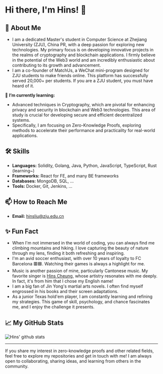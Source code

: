 # Hi there, I'm Hins! 👋

## 🚀 About Me
- I am a dedicated Master's student in Computer Science at Zhejiang University (ZJU), China PR, with a deep passion for exploring new technologies. My primary focus is on developing innovative projects in the realms of cryptography and blockchain applications. I firmly believe in the potential of the Web3 world and am incredibly enthusiastic about contributing to its growth and advancement.
- I am a co-founder of MatchUs, a WeChat mini-program designed for ZJU students to make friends online. This platform has successfully served 20,000+ per students. If you are a ZJU student, you must have heard of it.

🌱 **I’m currently learning:**
- Advanced techniques in Cryptography, which are pivotal for enhancing privacy and security in blockchain and Web3 technologies. This area of study is crucial for developing secure and efficient decentralized systems.
- Specifically, I am focusing on Zero-Knowledge Proofs, exploring methods to accelerate their performance and practicality for real-world applications.

## 🛠 Skills
- **Languages:** Solidity, Golang, Java, Python, JavaScript, TypeScript, Rust (learning~)
- **Frameworks:** React for FE, and many BE frameworks
- **Databases:** MongoDB, SQL, ...
- **Tools:** Docker, Git, Jenkins, ...

## 📫 How to Reach Me
- **Email:** [hinsliu@zju.edu.cn](mailto:hinsliu@zju.edu.cn)

## ✨ Fun Fact
- When I'm not immersed in the world of coding, you can always find me climbing mountains and hiking. I love capturing the beauty of nature through my lens, finding it both refreshing and inspiring.
- I'm an avid soccer enthusiast, with over 10 years of loyalty to FC Barcelona 🟥🟦. Watching their games is always a highlight for me.
- Music is another passion of mine, particularly Cantonese music. My favorite singer is [Hins Cheung](https://hinscheung.com/), whose artistry resonates with me deeply. In fact, it's from him that I chose my English name!
- I am a big fan of Jin Yong's martial arts novels. I often find myself engrossed in his books and their screen adaptations.
- As a junior Texas hold'em player, I am constantly learning and refining my strategies. This game of skill, psychology, and chance fascinates me, and I enjoy the challenge it presents.

## 📈 My GitHub Stats
![Hins' github stats](https://github-readme-stats.vercel.app/api?username=LBruyne&show_icons=true)

---

If you share my interest in zero-knowledge proofs and other related fields, feel free to explore my repositories and get in touch with me! 
I am always open to collaborating, sharing ideas, and learning from others in the community.



